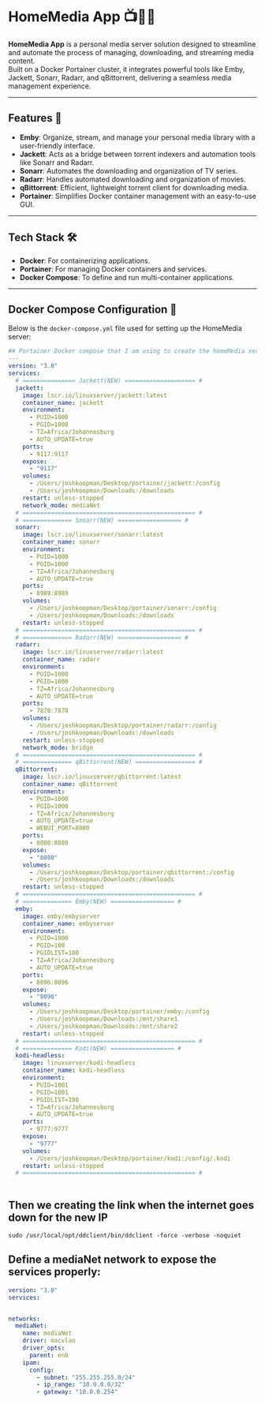 # HomeMedia App 📺🎵🎥
**HomeMedia App** is a personal media server solution designed to streamline and automate the process of managing, downloading, and streaming media content.  
Built on a Docker Portainer cluster, it integrates powerful tools like Emby, Jackett, Sonarr, Radarr, and qBittorrent, delivering a seamless media management experience.

---

## Features 🌟
- **Emby**: Organize, stream, and manage your personal media library with a user-friendly interface.  
- **Jackett**: Acts as a bridge between torrent indexers and automation tools like Sonarr and Radarr.  
- **Sonarr**: Automates the downloading and organization of TV series.  
- **Radarr**: Handles automated downloading and organization of movies.  
- **qBittorrent**: Efficient, lightweight torrent client for downloading media.  
- **Portainer**: Simplifies Docker container management with an easy-to-use GUI.  

---

## Tech Stack 🛠️
- **Docker**: For containerizing applications.  
- **Portainer**: For managing Docker containers and services.  
- **Docker Compose**: To define and run multi-container applications.  

---

## Docker Compose Configuration 🐳
Below is the `docker-compose.yml` file used for setting up the HomeMedia server:  

```yaml
## Portainer Docker compose that I am using to create the homeMedia server
---
version: "3.0"
services:
  # =============== Jackett(NEW) ==================== #
  jackett:
    image: lscr.io/linuxserver/jackett:latest
    container_name: jackett
    environment: 
      - PUID=1000
      - PGID=1000
      - TZ=Africa/Johannesburg
      - AUTO_UPDATE=true
    ports:
      - 9117:9117
    expose:
      - "9117"
    volumes:
      - /Users/joshkoopman/Desktop/portainer/jackett:/config
      - /Users/joshkoopman/Downloads:/downloads
    restart: unless-stopped
    network_mode: mediaNet
  # ================================================= #
  # ============== Sonarr(NEW) ================== #
  sonarr:
    image: lscr.io/linuxserver/sonarr:latest
    container_name: sonarr
    environment:
      - PUID=1000
      - PGID=1000
      - TZ=Africa/Johannesburg
      - AUTO_UPDATE=true
    ports:
      - 8989:8989
    volumes:
      - /Users/joshkoopman/Desktop/portainer/sonarr:/config
      - /Users/joshkoopman/Downloads:/downloads
    restart: unless-stopped
  # ================================================= #
  # ============== Radarr(NEW) ================== #
  radarr:
    image: lscr.io/linuxserver/radarr:latest
    container_name: radarr
    environment:
      - PUID=1000
      - PGID=1000
      - TZ=Africa/Johannesburg
      - AUTO_UPDATE=true
    ports:
      - 7878:7878
    volumes:
      - /Users/joshkoopman/Desktop/portainer/radarr:/config
      - /Users/joshkoopman/Downloads:/downloads
    restart: unless-stopped
    network_mode: bridge
  # ================================================= #
  # ============== qBittorrent(NEW) ================= #
  qBittorrent:
    image: lscr.io/linuxserver/qbittorrent:latest
    container_name: qBittorrent
    environment:
      - PUID=1000
      - PGID=1000
      - TZ=Africa/Johannesburg
      - AUTO_UPDATE=true
      - WEBUI_PORT=8080
    ports:
      - 8080:8080
    expose:
      - "8080"
    volumes:
      - /Users/joshkoopman/Desktop/portainer/qbittorrent:/config
      - /Users/joshkoopman/Downloads:/downloads
    restart: unless-stopped
  # ================================================= #
  # ============== Emby(NEW) ================== #
  emby:
    image: emby/embyserver
    container_name: embyserver
    environment:
      - PUID=1000
      - PGID=100
      - PGIDLIST=100
      - TZ=Africa/Johannesburg
      - AUTO_UPDATE=true
    ports:
      - 8096:8096
    expose:
      - "8096"
    volumes:
      - /Users/joshkoopman/Desktop/portainer/emby:/config
      - /Users/joshkoopman/Downloads:/mnt/share1
      - /Users/joshkoopman/Downloads:/mnt/share2
    restart: unless-stopped
  # ================================================= #
  # ============== Kodi(NEW) ================== #
  kodi-headless:
    image: linuxserver/kodi-headless
    container_name: kodi-headless
    environment:
      - PUID=1001
      - PGID=1001
      - PGIDLIST=100
      - TZ=Africa/Johannesburg
      - AUTO_UPDATE=true
    ports:
      - 9777:9777
    expose:
      - "9777"
    volumes:
      - /Users/joshkoopman/Desktop/portainer/kodi:/config/.kodi
    restart: unless-stopped
  # ================================================= #
  
 ```

## Then we creating the link when the internet goes down for the new IP
```shell
sudo /usr/local/opt/ddclient/bin/ddclient -force -verbose -noquiet
```

## Define a mediaNet network to expose the services properly:
```yaml
version: "3.0"
services: 


networks:
  mediaNet:
    name: mediaNet
    driver: macvlan
    driver_opts:
      parent: en0
    ipam:
      config:
        - subnet: "255.255.255.0/24"
        - ip_range: "10.0.0.0/32"
        - gateway: "10.0.0.254"
```